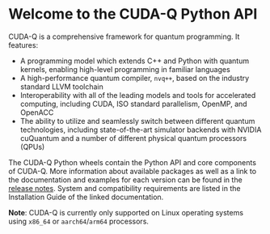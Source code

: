 # Welcome to the CUDA-Q Python API

CUDA-Q is a comprehensive framework for quantum programming. It features:

- A programming model which extends C++ and Python with quantum kernels,
  enabling high-level programming in familiar languages
- A high-performance quantum compiler, `nvq++`, based on the industry standard
  LLVM toolchain
- Interoperability with all of the leading models and tools for accelerated
  computing, including CUDA, ISO standard parallelism, OpenMP, and OpenACC
- The ability to utilize and seamlessly switch between different quantum
  technologies, including state-of-the-art simulator backends with NVIDIA
  cuQuantum and a number of different physical quantum processors (QPUs)

The CUDA-Q Python wheels contain the Python API and core components of
CUDA-Q. More information about available packages as well as a link to the
documentation and examples for each version can be found in the [release
notes][cudaq_docs_releases]. System and compatibility requirements
are listed in the Installation Guide of the linked documentation.

**Note**: CUDA-Q is currently only supported on Linux operating systems using
`x86_64` or `aarch64`/`arm64` processors.

[cudaq_docs_releases]:
    https://nvidia.github.io/cuda-quantum/latest/releases.html
